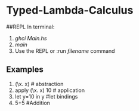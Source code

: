 # Typed-Lambda-Calculus
##REPL
In terminal:
1. *ghci Main.hs*
2. *main*
3. Use the REPL or :run *filename* command

## Examples
1. (\x. x) # abstraction
2. apply (\x. x) 10 # application
3. let y=10 in y #let bindings
4. 5+5 #Addition


